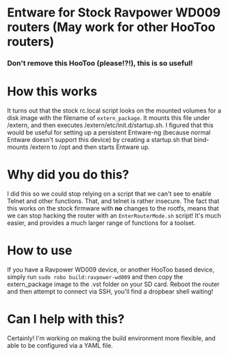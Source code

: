 # Entware for Stock Ravpower WD009 routers (May work for other HooToo routers)
### Don't remove this HooToo (please!?!), this is so useful!

# How this works
It turns out that the stock rc.local script looks on the mounted volumes for a disk image with the filename of `extern_package`. It
mounts this file under /extern, and then executes /extern/etc/init.d/startup.sh. I figured that this would be useful for setting up a
persistent Entware-ng (because normal Entware doesn't support this device) by creating a startup.sh that bind-mounts /extern to /opt
and then starts Entware up.

# Why did you do this?
I did this so we could stop relying on a script that we can't see to enable Telnet and other functions. That, and telnet is rather insecure.
The fact that this works on the stock firmware with **no** changes to the rootfs, means that we can stop hacking the router with an
`EnterRouterMode.sh` script! It's much easier, and provides a much larger range of functions for a toolset.

# How to use
If you have a Ravpower WD009 device, or another HooToo based device, simply run `sudo robo build:ravpower-wd009` and then copy the
extern_package image to the .vst folder on your SD card. Reboot the router and then attempt to connect via SSH, you'll find a dropbear
shell waiting!

# Can I help with this?
Certainly! I'm working on making the build environment more flexible, and able to be configured via a YAML file.
